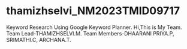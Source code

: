 # thamizhselvi_NM2023TMID09717
Keyword Research Using Google Keyword Planner.
Hi,This is My Team.
Team Lead-THAMIZHSELVI.M.
Team Members-DHAARANI PRIYA.P, SRIMATHI.C, ARCHANA.T.

